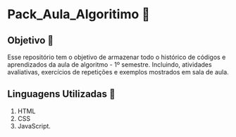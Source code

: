 # Pack_Aula_Algoritimo 👾

## Objetivo 🎯
Esse repositório tem o objetivo de armazenar todo o histórico de códigos e aprendizados da aula de algoritmo - 1º semestre. Incluindo, atividades avaliativas, exercícios de repetições e exemplos mostrados em sala de aula. 

## Linguagens Utilizadas 🤖
 1. HTML 
 2. CSS
 3. JavaScript.
